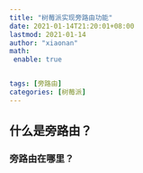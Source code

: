 ```yaml
---
title: "树莓派实现旁路由功能"
date: 2021-01-14T21:20:01+08:00
lastmod: 2021-01-14
author: "xiaonan"
math:
 enable: true


tags: [旁路由]
categories: [树莓派]
---
```


## 什么是旁路由？

### 旁路由在哪里？





